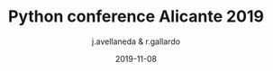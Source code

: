---
layout: post
title: Python conference Alicante 2019
date: 2019-11-08
author: j.avellaneda & r.gallardo
categories: python 
description: Spanish conference about Python language
---